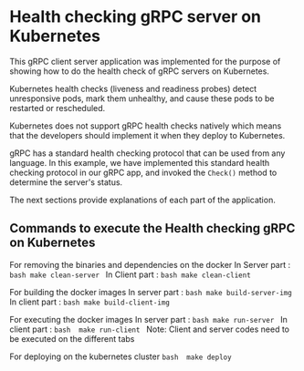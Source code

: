 # Health checking gRPC server on Kubernetes

This gRPC client server application was implemented for the purpose of showing how to do the health check of gRPC servers on Kubernetes.

Kubernetes health checks (liveness and readiness probes) detect unresponsive pods, mark them unhealthy, and cause these pods to be restarted or rescheduled.

Kubernetes does not support gRPC health checks natively which means that the developers should implement it when they deploy to Kubernetes. 

gRPC has a standard health checking protocol that can be used from any language. In this example, we have implemented this standard health checking protocol in our gRPC app, and invoked the `Check()` method to determine the server's status.

The next sections provide explanations of each part of the application.

## Commands to execute the Health checking gRPC on Kubernetes


For removing the binaries and dependencies on the docker 
	In Server part :
	```bash
	make clean-server
	```
	In Client part : 
	```bash
	make clean-client
	```

For building the docker images 
	In server part : 
	```bash
	make build-server-img
	```
	In client part : 
	```bash
	make build-client-img
	```

For executing the docker images 
	In server part : 
	```bash
	make run-server
	```
	In client part :
	```bash	
	make run-client
	```
Note: Client and server codes need to be executed on the different tabs

For deploying on the kubernetes cluster 
	```bash	
	make deploy
	```
